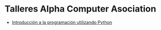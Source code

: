 # Talleres Alpha Computer Asociation

-  [Introducción a la programación utilizando Python](taller-python/README.md)
